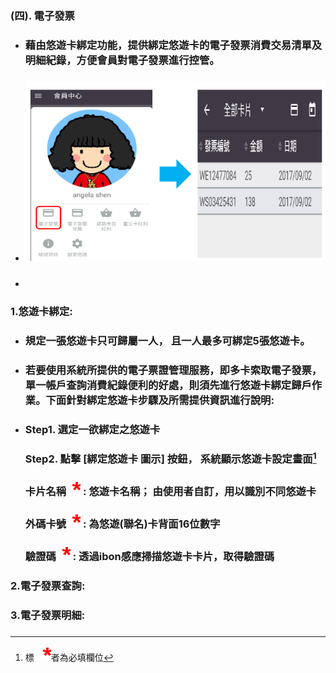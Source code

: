 ### \(四\). 電子發票

* ### 藉由悠遊卡綁定功能，提供綁定悠遊卡的電子發票消費交易清單及明細紀錄，方便會員對電子發票進行控管。
* ### ![](/assets/YoYo_5.png)
* ### 

### 1.**悠遊卡綁定:**

* ### 規定一張悠遊卡只可歸屬一人， 且一人最多可綁定5張悠遊卡。
* ### 若要使用系統所提供的電子票證管理服務，即多卡索取電子發票，單一帳戶查詢消費紀錄便利的好處，則須先進行悠遊卡綁定歸戶作業。下面針對綁定悠遊卡步驟及所需提供資訊進行說明:
* ### Step1. 選定一欲綁定之悠遊卡

  ### Step2. 點擊 \[綁定悠遊卡 圖示\] 按鈕， 系統顯示悠遊卡設定畫面[^1]

  ### 卡片名稱![](/assets/star.png) : 悠遊卡名稱； 由使用者自訂，用以識別不同悠遊卡

  ### 外碼卡號![](/assets/star.png) : 為悠遊\(聯名\)卡背面16位數字

  ### 驗證碼![](/assets/star.png)    : 透過ibon感應掃描悠遊卡卡片，取得驗證碼

### 

### 2.電子發票查詢:

### 3.電子發票明細:

### 

[^1]: 標 ![](/assets/star.png)者為必填欄位


